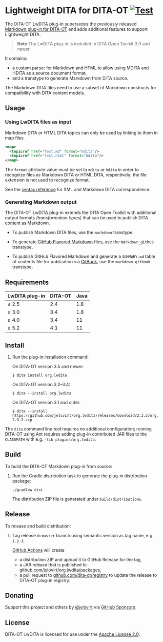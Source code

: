 # Lightweight DITA for DITA-OT [![Test](https://github.com/jelovirt/org.lwdita/actions/workflows/test.yml/badge.svg)](https://github.com/jelovirt/org.lwdita/actions/workflows/test.yml)

The DITA-OT LwDITA plug-in supersedes the previously released [Markdown
plug-in for DITA-OT](https://github.com/jelovirt/dita-ot-markdown) and
adds additional features to support Lightweight DITA.

> **Note**
> The LwDITA plug-in is included in DITA Open Toolkit 3.0 and
newer.

It contains:

- a custom parser for Markdown and HTML to allow using MDITA and HDITA
  as a source document format,
- and a transtype to generate Markdown from DITA source.

The Markdown DITA files need to use a subset of Markdown constructs for
compatibility with DITA content models.

## Usage

### Using LwDITA files as input

Markdown DITA or HTML DITA topics can only be used by linking to them in
map files.

```xml
<map>
  <topicref href="test.md" format="mdita"/>
  <topicref href="test.html" format="hdita"/>
</map>
```

The `format` attribute value must be set to `mdita` or `hdita` in order
to recognize files as Markdown DITA or HTML DITA, respectively; the file
extension is not used to recognize format.

See the [syntax
reference](https://github.com/jelovirt/org.lwdita/wiki/Markdown-Syntax-reference)
for XML and Markdown DITA correspondence.

### Generating Markdown output

The DITA-OT LwDITA plug-in extends the DITA Open Toolkit with additional
output formats *(transformation types)* that can be used to publish DITA
content as Markdown.

- To publish Markdown DITA files, use the `markdown` transtype.

- To generate [GitHub Flavored
  Markdown](https://help.github.com/categories/writing-on-github/)
  files, use the `markdown_github` transtype.

- To publish GitHub Flavored Markdown and generate a `SUMMARY.md` table
  of contents file for publication via
  [GitBook](https://www.gitbook.com), use the `markdown_gitbook`
  transtype.

## Requirements

| LwDITA plug-in | DITA-OT | Java |
|----------------|---------|------|
| ≤ 2.5          | 2.4     | 1.8  |
| ≥ 3.0          | 3.4     | 1.8  |
| ≥ 4.0          | 3.4     | 11   |
| ≥ 5.2          | 4.1     | 11   |

## Install

1.  Run the plug-in installation command:

    On DITA-OT version 3.5 and newer:

    ``` shell
    $ dita install org.lwdita
    ```

    On DITA-OT version 3.2–3.4:

    ``` shell
    $ dita --install org.lwdita
    ```

    On DITA-OT version 3.1 and older:

    ``` shell
    $ dita --install https://github.com/jelovirt/org.lwdita/releases/download/2.3.2/org.lwdita-2.3.2.zip
    ```

The `dita` command line tool requires no additional configuration;
running DITA-OT using Ant requires adding plug-in contributed JAR files
to the `CLASSPATH` with e.g. `-lib plugins/org.lwdita`.

## Build

To build the DITA-OT Markdown plug-in from source:

1.  Run the Gradle distribution task to generate the plug-in
    distribution package:

    ``` shell
    ./gradlew dist
    ```

    The distribution ZIP file is generated under `build/distributions`.

## Release

To release and build distribution:

1.  Tag release in `master` branch using semantic version as tag name,
    e.g. `1.2.3`.

    [GitHub Actions](.github/workflows/dist.yml) will create
    * a distribution ZIP and upload it to GitHub Release for the tag,
    * a JAR release that is published to [github.com/jelovirt/org.lwdita/packages](https://github.com/jelovirt/org.lwdita/packages/),
    * a pull request to [github.com/dita-ot/registry](https://github.com/dita-ot/registry)
to update the release to DITA-OT plug-in registry.

## Donating

Support this project and others by
[@jelovirt](https://github.com/jelovirt) via [GitHub
Sponsors](https://github.com/sponsors/jelovirt).

## License

DITA-OT LwDITA is licensed for use under the [Apache License
2.0](http://www.apache.org/licenses/LICENSE-2.0).
